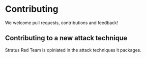 # Contributing

We welcome pull requests, contributions and feedback!

## Contributing to a new attack technique

Stratus Red Team is opiniated in the attack techniques it packages.